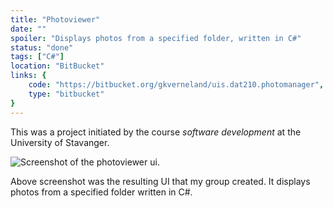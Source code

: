 ```yaml
---
title: "Photoviewer"
date: ""
spoiler: "Displays photos from a specified folder, written in C#"
status: "done"
tags: ["C#"]
location: "BitBucket"
links: {
    code: "https://bitbucket.org/gkverneland/uis.dat210.photomanager",
    type: "bitbucket"
}
---
```


This was a project initiated by the course _software development_ at the University of Stavanger.

![Screenshot of the photoviewer ui.](./photoviewer.jpg "Photoviewer UI")

Above screenshot was the resulting UI that my group created. It displays photos from a specified folder written in C#.
